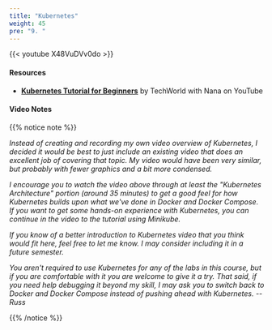 ```yaml
---
title: "Kubernetes"
weight: 45
pre: "9. "
---
```


{{< youtube X48VuDVv0do >}}

#### Resources

* **[Kubernetes Tutorial for Beginners](https://www.youtube.com/watch?v=X48VuDVv0do)** by TechWorld with Nana on YouTube

#### Video Notes

{{% notice note %}}

_Instead of creating and recording my own video overview of Kubernetes, I decided it would be best to just include an existing video that does an excellent job of covering that topic. My video would have been very similar, but probably with fewer graphics and a bit more condensed._

_I encourage you to watch the video above through at least the "Kubernetes Architecture" portion (around 35 minutes) to get a good feel for how Kubernetes builds upon what we've done in Docker and Docker Compose. If you want to get some hands-on experience with Kubernetes, you can continue in the video to the tutorial using Minikube._

_If you know of a better introduction to Kubernetes video that you think would fit here, feel free to let me know. I may consider including it in a future semester._

_You aren't required to use Kubernetes for any of the labs in this course, but if you are comfortable with it you are welcome to give it a try. That said, if you need help debugging it beyond my skill, I may ask you to switch back to Docker and Docker Compose instead of pushing ahead with Kubernetes. --Russ_

{{% /notice %}}